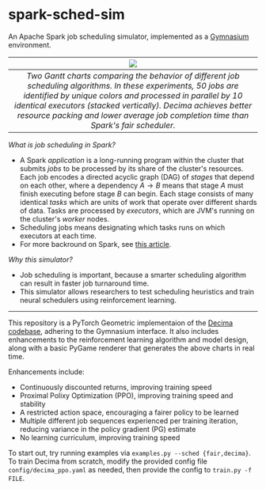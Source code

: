 # spark-sched-sim

An Apache Spark job scheduling simulator, implemented as a [Gymnasium](https://github.com/Farama-Foundation/Gymnasium) environment.

| ![](https://i.imgur.com/6BpPWxI.png)| 
|:--:| 
| *Two Gantt charts comparing the behavior of different job scheduling algorithms. In these experiments, 50 jobs are identified by unique colors and processed in parallel by 10 identical executors (stacked vertically). Decima achieves better resource packing and lower average job completion time than Spark's fair scheduler.* |

_What is job scheduling in Spark?_
- A Spark _application_ is a long-running program within the cluster that submits _jobs_ to be processed by its share of the cluster's resources. Each job encodes a directed acyclic graph (DAG) of _stages_ that depend on each other, where a dependency $A\to B$ means that stage $A$ must finish executing before stage $B$ can begin. Each stage consists of many identical _tasks_ which are units of work that operate over different shards of data. Tasks are processed by _executors_, which are JVM's running on the cluster's _worker_ nodes.
- Scheduling jobs means designating which tasks runs on which executors at each time.
- For more backround on Spark, see [this article](https://spark.apache.org/docs/latest/job-scheduling.html).

_Why this simulator?_
- Job scheduling is important, because a smarter scheduling algorithm can result in faster job turnaround time.
- This simulator allows researchers to test scheduling heuristics and train neural schedulers using reinforcement learning.

---

This repository is a PyTorch Geometric implementaion of the [Decima codebase](https://github.com/hongzimao/decima-sim), adhering to the Gymnasium interface. It also includes enhancements to the reinforcement learning algorithm and model design, along with a basic PyGame renderer that generates the above charts in real time.

Enhancements include:
- Continuously discounted returns, improving training speed
- Proximal Polixy Optimization (PPO), improving training speed and stability
- A restricted action space, encouraging a fairer policy to be learned
- Multiple different job sequences experienced per training iteration, reducing variance in the policy gradient (PG) estimate
- No learning curriculum, improving training speed

To start out, try running examples via `examples.py --sched {fair,decima}`. To train Decima from scratch, modify the provided config file `config/decima_ppo.yaml` as needed, then provide the config to `train.py -f FILE`.
